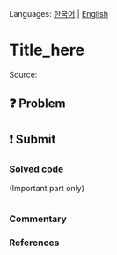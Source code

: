 Languages: [한국어](README.md) | [English](README.en.md)

# Title_here
Source: 

## :question: Problem

## :exclamation: Submit
### Solved code
(Important part only)
``` java
```
### Commentary

### References
